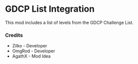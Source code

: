 # GDCP List Integration

This mod includes a list of levels from the GDCP Challenge List.

### Credits

- Zilko - Developer
- OmgRod - Developer
- AgathX - Mod Idea